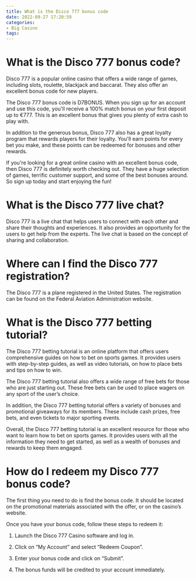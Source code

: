 ```yaml
---
title: What is the Disco 777 bonus code 
date: 2022-09-27 17:20:59
categories:
- Big Casino
tags:
---
```



#  What is the Disco 777 bonus code? 

Disco 777 is a popular online casino that offers a wide range of games, including slots, roulette, blackjack and baccarat. They also offer an excellent bonus code for new players.

The Disco 777 bonus code is D7BONUS. When you sign up for an account and use this code, you'll receive a 100% match bonus on your first deposit up to €777. This is an excellent bonus that gives you plenty of extra cash to play with.

In addition to the generous bonus, Disco 777 also has a great loyalty program that rewards players for their loyalty. You'll earn points for every bet you make, and these points can be redeemed for bonuses and other rewards.

If you're looking for a great online casino with an excellent bonus code, then Disco 777 is definitely worth checking out. They have a huge selection of games, terrific customer support, and some of the best bonuses around. So sign up today and start enjoying the fun!

#  What is the Disco 777 live chat?

Disco 777 is a live chat that helps users to connect with each other and share their thoughts and experiences. It also provides an opportunity for the users to get help from the experts. The live chat is based on the concept of sharing and collaboration.

#  Where can I find the Disco 777 registration?

The Disco 777 is a plane registered in the United States. The registration can be found on the Federal Aviation Administration website.

#  What is the Disco 777 betting tutorial?

The Disco 777 betting tutorial is an online platform that offers users comprehensive guides on how to bet on sports games. It provides users with step-by-step guides, as well as video tutorials, on how to place bets and tips on how to win.

The Disco 777 betting tutorial also offers a wide range of free bets for those who are just starting out. These free bets can be used to place wagers on any sport of the user’s choice.

In addition, the Disco 777 betting tutorial offers a variety of bonuses and promotional giveaways for its members. These include cash prizes, free bets, and even tickets to major sporting events.

Overall, the Disco 777 betting tutorial is an excellent resource for those who want to learn how to bet on sports games. It provides users with all the information they need to get started, as well as a wealth of bonuses and rewards to keep them engaged.

#  How do I redeem my Disco 777 bonus code?

The first thing you need to do is find the bonus code. It should be located on the promotional materials associated with the offer, or on the casino’s website.

Once you have your bonus code, follow these steps to redeem it:

1) Launch the Disco 777 Casino software and log in.

2) Click on “My Account” and select “Redeem Coupon”.

3) Enter your bonus code and click on “Submit”.

4) The bonus funds will be credited to your account immediately.